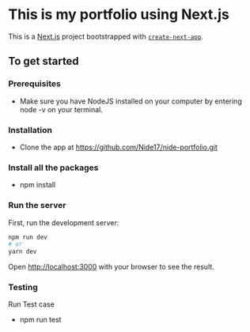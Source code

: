 # This is my portfolio using Next.js

This is a [Next.js](https://nextjs.org/) project bootstrapped with [`create-next-app`](https://github.com/vercel/next.js/tree/canary/packages/create-next-app).

## To get started

### Prerequisites

- Make sure you have NodeJS installed on your computer by entering node -v on your terminal.

### Installation

- Clone the app at https://github.com/Nide17/nide-portfolio.git

### Install all the packages

- npm install

### Run the server

First, run the development server:

```bash
npm run dev
# or
yarn dev
```

Open [http://localhost:3000](http://localhost:3000) with your browser to see the result.

### Testing

Run Test case

- npm run test
